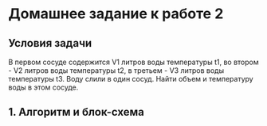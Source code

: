 # Домашнее задание к работе 2
## Условия задачи
В первом сосуде содержится V1 литров воды температуры t1, во втором - V2 литров воды температуры t2, в третьем - V3 литров воды температуры t3. Воду слили в один сосуд. Найти объем и температуру воды в этом сосуде.

## 1. Алгоритм и блок-схема
